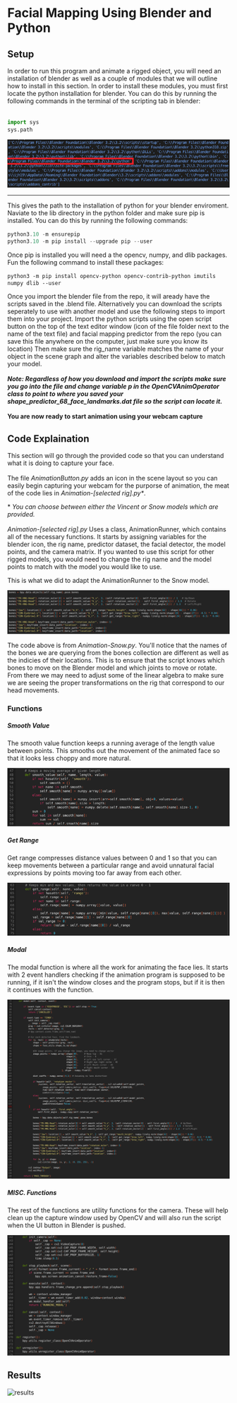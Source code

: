 # Facial Mapping Using Blender and Python

## Setup

In order to run this program and animate a rigged object, you will need an installation of blender as well as a couple of modules that we will outline how to install in this section. In order to install these modules, you must first locate the python installation for blender. You can do this by running the following commands in the terminal of the scripting tab in blender:
<br />
<br />

```python
import sys
sys.path
```

![sys.path](images/img3.png)

<hr />

This gives the path to the installation of python for your blender enviroment. Naviate to the lib directory in the python folder and make sure pip is installed. You can do this by running the following commands:

```powershell
python3.10 -m ensurepip
python3.10 -m pip install --upgrade pip --user
```

Once pip is installed you will need a the opencv, numpy, and dlib packages. Fun the following command to install these packages:

```
python3 -m pip install opencv-python opencv-contrib-python imutils numpy dlib --user
```

Once you import the blender file from the repo, it will aready have the scripts saved in the .blend file. Alternatively you can download the scripts seperately to use with another model and use the following steps to import them into your project. Import the python scripts using the open script button on the top of the text editor window (icon of the file folder next to the name of the text file) and facial mapping predictor from the repo (you can save this file anywhere on the computer, just make sure you know its location) Then make sure the rig_name variable matches the name of your object in the scene graph and alter the variables described below to match your model.
<br />
<br />
***Note: Regardless of how you download and import the scripts make sure you go into the file and change variable p in the OpenCVAnimOperator class to point to where you saved your *shape_predictor_68_face_landmarks.dat* file so the script can locate it.***
<br />
<br />
**You are now ready to start animation using your webcam capture**

## Code Explaination

This section will go through the provided code so that you can understand what it is doing to capture your face.
<br />
<br />
The file *AnimationButton.py* adds an icon in the scene layout so you can easily begin capturing your webcam for the purporse of animation, the meat of the code lies in *Animation-[selected rig].py\**.

\* *You can choose between either the Vincent or Snow models which are provided.*
<br />
<br />
*Animation-[selected rig].py* Uses a class, AnimationRunner, which contains all of the necessary functions. It starts by assigning variables for the blender icon, the rig name, predictor dataset, the facial detector, the model points, and the camera matrix. If you wanted to use this script for other rigged models, you would need to change the rig name and the model points to match with the model you would like to use.

This is what we did to adapt the AnimationRunner to the Snow model.

![bones-code](images/img1.PNG)

The code above is from *Animation-Snow.py*. You'll notice that the names of the bones we are querying from the bones collection are different as well as the indicies of their locations. This is to ensure that the script knows which bones to move on the Blender model and which joints to move or rotate. From there we may need to adjust some of the linear algebra to make sure we are seeing the proper transformations on the rig that correspond to our head movements.

### Functions

##### Smooth Value

The smooth value function keeps a running average of the length value between points. This smooths out the movement of the animated face so that it looks less choppy and more natural.

![smooth-value](images/img4.PNG)

##### Get Range

Get range compresses distance values between 0 and 1 so that you can keep movements between a particular range and avoid unnatural facial expressions by points moving too far away from each other.

![get-range](images/img5.PNG)

##### Modal

The modal function is where all the work for animating the face lies. It starts with 2 event handlers checking if the animation program is supposed to be running, if it isn't the window closes and the program stops, but if it is then it continues with the function.

![modal](images/img6.PNG)

##### MISC. Functions

The rest of the functions are utility functions for the camera. These will help clean up the capture window used by OpenCV and will also run the script when the UI button in Blender is pushed.

![misc](images/img7.PNG)

## Results

![results](images/Animation.gif)
